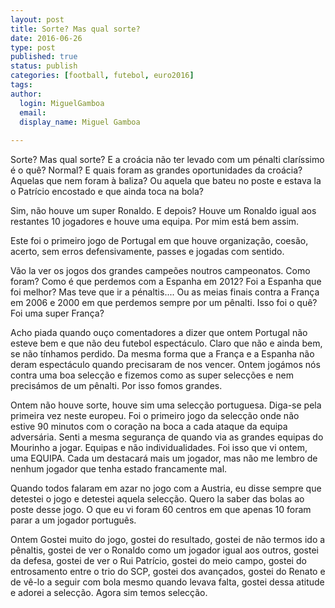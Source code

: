 ```yaml
---
layout: post
title: Sorte? Mas qual sorte?
date: 2016-06-26
type: post
published: true
status: publish
categories: [football, futebol, euro2016]
tags:
author:
  login: MiguelGamboa
  email: 
  display_name: Miguel Gamboa
  
---
```


Sorte? Mas qual sorte? E a croácia não ter levado com um pénalti claríssimo é o quê? 
Normal? E quais foram as grandes oportunidades da croácia? Aquelas que nem foram à 
baliza? Ou aquela que bateu no poste e estava la o Patrício encostado e que ainda 
toca na bola?

Sim, não houve um super Ronaldo. E depois? Houve um Ronaldo igual aos restantes 10 
jogadores e houve uma equipa. Por mim está bem assim.

Este foi o primeiro jogo de Portugal em que houve organização, coesão, acerto, sem
erros defensivamente, passes e jogadas com sentido.

Vão la ver os jogos dos grandes campeões noutros campeonatos. Como foram? Como é 
que perdemos com a Espanha em 2012? Foi a Espanha que foi melhor? Mas teve que ir 
a pénaltis.... Ou as meias finais contra a França em 2006 e 2000 em que perdemos 
sempre por um pênalti. Isso foi o quê? Foi uma super França?

Acho piada quando ouço comentadores a dizer que ontem Portugal não esteve bem e
que não deu futebol espectáculo. Claro que não e ainda bem, se não tínhamos perdido. 
Da mesma forma que a França e a Espanha não deram espectáculo quando precisaram de
nos vencer. Ontem jogámos nós contra uma boa selecção e fizemos como as super 
selecções e nem precisámos de um pênalti. Por isso fomos grandes.

Ontem não houve sorte, houve sim uma selecção portuguesa. 
Diga-se pela primeira vez neste europeu. 
Foi o primeiro jogo da selecção onde não estive 90 minutos com o coração na boca a
cada ataque da equipa adversária. Senti a mesma segurança de quando via as grandes
equipas do Mourinho a jogar. Equipas e não individualidades. Foi isso que vi ontem,
uma EQUIPA. Cada um destacará mais um jogador, mas não me lembro de nenhum jogador
que tenha estado francamente mal.

Quando todos falaram em azar no jogo com a Austria, eu disse sempre que detestei o
jogo e detestei aquela selecção. Quero la saber das bolas ao poste desse jogo. O
que eu vi foram 60 centros em que apenas 10 foram parar a um jogador português.

Ontem Gostei muito do jogo, gostei do resultado, gostei de não termos ido a pênaltis,
gostei de ver o Ronaldo como um jogador igual aos outros, gostei da defesa, gostei
de ver o Rui Patrício, gostei do meio campo, gostei do entrosamento entre o trio
do SCP, gostei dos avançados, gostei do Renato e de vê-lo a seguir com bola mesmo
quando levava falta, gostei dessa atitude e adorei a selecção.
Agora sim temos selecção.